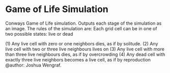 # Game of Life Simulation

Conways Game of Life simulation. Outputs each stage of the simulation as an image. The rules of the simulation are: 
Each grid cell can be in one of two possible states: live or dead
 
(1) Any live cell with zero or one neighbors dies, as if by solitude.
(2) Any live cell with two or three live neighbours lives on
(3) Any live cell with more than three live neighbours dies, as if by overcrowding
(4) Any dead cell with exactly three live neighbors becomes a live cell, as if by reproduction
@author: Joshua Wengraf.
